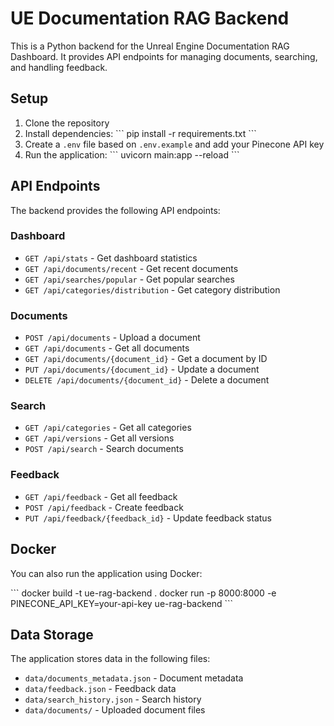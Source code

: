 # UE Documentation RAG Backend

This is a Python backend for the Unreal Engine Documentation RAG Dashboard. It provides API endpoints for managing documents, searching, and handling feedback.

## Setup

1. Clone the repository
2. Install dependencies:
   \`\`\`
   pip install -r requirements.txt
   \`\`\`
3. Create a `.env` file based on `.env.example` and add your Pinecone API key
4. Run the application:
   \`\`\`
   uvicorn main:app --reload
   \`\`\`

## API Endpoints

The backend provides the following API endpoints:

### Dashboard
- `GET /api/stats` - Get dashboard statistics
- `GET /api/documents/recent` - Get recent documents
- `GET /api/searches/popular` - Get popular searches
- `GET /api/categories/distribution` - Get category distribution

### Documents
- `POST /api/documents` - Upload a document
- `GET /api/documents` - Get all documents
- `GET /api/documents/{document_id}` - Get a document by ID
- `PUT /api/documents/{document_id}` - Update a document
- `DELETE /api/documents/{document_id}` - Delete a document

### Search
- `GET /api/categories` - Get all categories
- `GET /api/versions` - Get all versions
- `POST /api/search` - Search documents

### Feedback
- `GET /api/feedback` - Get all feedback
- `POST /api/feedback` - Create feedback
- `PUT /api/feedback/{feedback_id}` - Update feedback status

## Docker

You can also run the application using Docker:

\`\`\`
docker build -t ue-rag-backend .
docker run -p 8000:8000 -e PINECONE_API_KEY=your-api-key ue-rag-backend
\`\`\`

## Data Storage

The application stores data in the following files:
- `data/documents_metadata.json` - Document metadata
- `data/feedback.json` - Feedback data
- `data/search_history.json` - Search history
- `data/documents/` - Uploaded document files
